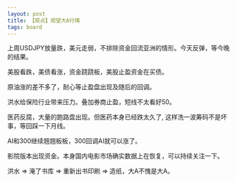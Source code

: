 ```yaml
---
layout: post
title: 【观点】观望大A行情
tags: board
---
```


上周USDJPY放量跌，美元走弱，不排除资金回流亚洲的情形。今天反弹，等今晚的结果。

美股看跌，美债看涨，资金跷跷板，美股止盈资金在买债。

原油涨的差不多了，耐心等止盈盘出现及随后的回调。

洪水给保险行业带来压力。叠加券商止盈，短线不太看好50。

医药反腐，大量的跑路盘出现。但医药本身已经跌太久了, 这样洗一波筹码不是坏事，等回踩一下月线。

AI和300继续翘翘板板，300回调AI就可以涨了。

影院版本出现资金。本身国内电影市场确实数据上在恢复，可以持续关注一下。

洪水 => 淹了书库 => 重新出书印刷 => 造纸，大A不愧是大A。